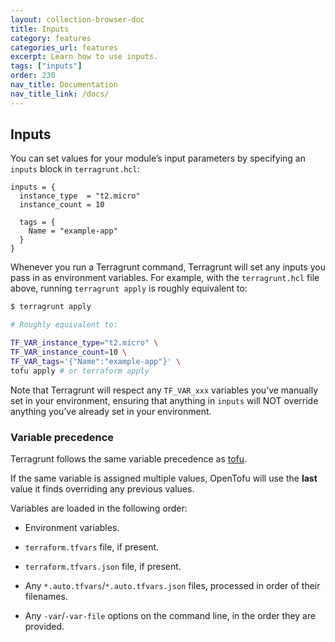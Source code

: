 ```yaml
---
layout: collection-browser-doc
title: Inputs
category: features
categories_url: features
excerpt: Learn how to use inputs.
tags: ["inputs"]
order: 230
nav_title: Documentation
nav_title_link: /docs/
---
```

## Inputs

You can set values for your module’s input parameters by specifying an `inputs` block in `terragrunt.hcl`:

``` hcl
inputs = {
  instance_type  = "t2.micro"
  instance_count = 10

  tags = {
    Name = "example-app"
  }
}
```

Whenever you run a Terragrunt command, Terragrunt will set any inputs you pass in as environment variables. For example, with the `terragrunt.hcl` file above, running `terragrunt apply` is roughly equivalent to:

```bash
$ terragrunt apply

# Roughly equivalent to:

TF_VAR_instance_type="t2.micro" \
TF_VAR_instance_count=10 \
TF_VAR_tags='{"Name":"example-app"}' \
tofu apply # or terraform apply
```

Note that Terragrunt will respect any `TF_VAR_xxx` variables you’ve manually set in your environment, ensuring that anything in `inputs` will NOT override anything you’ve already set in your environment.

### Variable precedence

Terragrunt follows the same variable precedence as [tofu](https://opentofu.org/docs/language/values/variables/#variable-definition-precedence).

If the same variable is assigned multiple values, OpenTofu will use the **last** value it finds overriding any previous values.

Variables are loaded in the following order:

- Environment variables.

- `terraform.tfvars` file, if present.

- `terraform.tfvars.json` file, if present.

- Any `*.auto.tfvars`/`*.auto.tfvars.json` files, processed in order of their filenames.

- Any `-var`/`-var-file` options on the command line, in the order they are provided.
